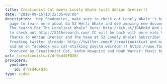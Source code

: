 ```yaml
---
title: Creationist Cat meets Lonely Whale (with Adrian Grenier!)
date: "2019-09-15T10:32:35+08:00"
description: 'Hey Shodomites, make sure to check out Lonely Whale''s brand new Kickstarter
  page to learn more about da 52 Hertz Whale and dee amazing new documentary "52 -
  The Search For The Loneliest Whale" here: http://kck.st/1DARnAd And also make sure
  to check out http://52thesearch.com/ CC will be back with more vids VERY SOON! Special
  Thanks to Adrian Grenier and The team at 52 Lonely Whale! Subscribe! follow me on
  freaking twitter already: http://twitter.com/#!/creationistcat and make friends
  wid me on facebook you cat-stalking psycho weirdos!!! https://www.facebook.com/creationist.cat
  Produced by Creationist Cat, Vadim Newquist and Noah Warner! Music by Kevin Macleod'
url: /creationistcat/dr9sd40FQ30/
providers:
  youtube:
    id: dr9sd40FQ30
type: video
---
```

